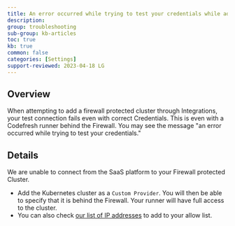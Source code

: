 ```yaml
---
title: An error occurred while trying to test your credentials while adding Kubernetes Integration
description: 
group: troubleshooting
sub-group: kb-articles
toc: true
kb: true
common: false
categories: [Settings]
support-reviewed: 2023-04-18 LG
---
```


## Overview

When attempting to add a firewall protected cluster through Integrations, your test connection fails even with correct Credentials. This is even with a Codefresh runner behind the Firewall. You may see the message "an error occurred while trying to test your credentials."

## Details

We are unable to connect from the SaaS platform to your Firewall protected Cluster.

* Add the Kubernetes cluster as a `Custom Provider`. You will then be able to specify that it is behind the Firewall. Your runner will have full access to the cluster.
* You can also check [our list of IP addresses]({{site.baseurl}}/docs/administration/platform-ip-addresses/) to add to your allow list.
